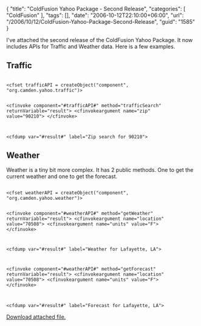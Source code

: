 {
	"title": "ColdFusion Yahoo Package - Second Release",
	"categories": [
		"ColdFusion"
	],
	"tags": [],
	"date": "2006-10-12T22:10:00+06:00",
	"url": "/2006/10/12/ColdFusion-Yahoo-Package-Second-Release",
	"guid": "1585"
}

I've attached the second release of the ColdFusion Yahoo Package. It now includes APIs for Traffic and Weather data. Here is a few examples.

<h2>Traffic</h2>

<code>
&lt;cfset trafficAPI = createObject("component", "org.camden.yahoo.traffic")&gt;

&lt;cfinvoke component="#trafficAPI#" method="trafficSearch" returnVariable="result"&gt;
	&lt;cfinvokeargument name="zip" value="90210"&gt;
&lt;/cfinvoke&gt;

&lt;cfdump var="#result#" label="Zip search for 90210"&gt;
</code>

<h2>Weather</h2>

Weather is a tiny bit more complex. It has 2 public methods.  One to get the current weather and one to get the forecast.

<code>
&lt;cfset weatherAPI = createObject("component", "org.camden.yahoo.weather")&gt;

&lt;cfinvoke component="#weatherAPI#" method="getWeather" returnVariable="result"&gt;
	&lt;cfinvokeargument name="location" value="70508"&gt;
	&lt;cfinvokeargument name="units" value="F"&gt;
&lt;/cfinvoke&gt;

&lt;cfdump var="#result#" label="Weather for Lafayette, LA"&gt;

&lt;cfinvoke component="#weatherAPI#" method="getForecast" returnVariable="result"&gt;
	&lt;cfinvokeargument name="location" value="70508"&gt;
	&lt;cfinvokeargument name="units" value="F"&gt;
&lt;/cfinvoke&gt;

&lt;cfdump var="#result#" label="Forecast for Lafayette, LA"&gt;
</code><p><a href='enclosures/D%3A%5Cwebsites%5Cdev%2Ecamdenfamily%2Ecom%5Cenclosures%2Fyahoo1%2Ezip'>Download attached file.</a></p>